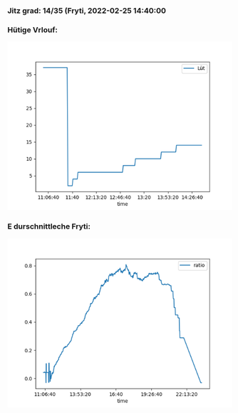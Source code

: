 ### Jitz grad: 14/35 (Fryti, 2022-02-25 14:40:00

### Hütige Vrlouf:
![Graph](Today.png)

### E durschnittleche Fryti:
![Graph](Fryti.png)